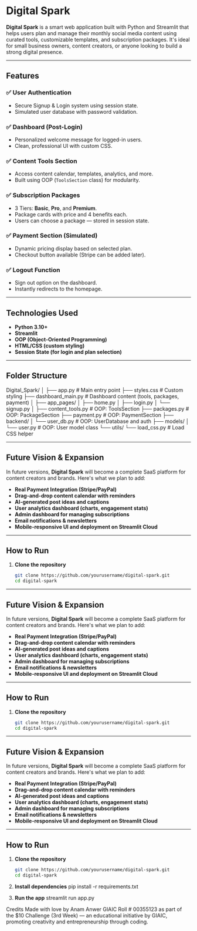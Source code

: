 # Digital Spark

**Digital Spark** is a smart web application built with Python and Streamlit that helps users plan and manage their monthly social media content using curated tools, customizable templates, and subscription packages. It's ideal for small business owners, content creators, or anyone looking to build a strong digital presence.

---

## Features

### ✅ User Authentication
- Secure Signup & Login system using session state.
- Simulated user database with password validation.

### ✅ Dashboard (Post-Login)
- Personalized welcome message for logged-in users.
- Clean, professional UI with custom CSS.

### ✅ Content Tools Section
- Access content calendar, templates, analytics, and more.
- Built using OOP (`ToolsSection` class) for modularity.

### ✅ Subscription Packages
- 3 Tiers: **Basic**, **Pro**, and **Premium**.
- Package cards with price and 4 benefits each.
- Users can choose a package — stored in session state.

### ✅ Payment Section (Simulated)
- Dynamic pricing display based on selected plan.
- Checkout button available (Stripe can be added later).

### ✅ Logout Function
- Sign out option on the dashboard.
- Instantly redirects to the homepage.

---

## Technologies Used

- **Python 3.10+**
- **Streamlit**
- **OOP (Object-Oriented Programming)**
- **HTML/CSS (custom styling)**
- **Session State (for login and plan selection)**

---

## Folder Structure

Digital_Spark/
│
├── app.py # Main entry point
├── styles.css # Custom styling
├── dashboard_main.py # Dashboard content (tools, packages, payment)
│
├── app_pages/
│ ├── home.py
│ ├── login.py
│ └── signup.py
│
├── content_tools.py # OOP: ToolsSection
├── packages.py # OOP: PackageSection
├── payment.py # OOP: PaymentSection
├── backend/
│ └── user_db.py # OOP: UserDatabase and auth
├── models/
│ └── user.py # OOP: User model class
└── utils/
└── load_css.py # Load CSS helper



---

## Future Vision & Expansion

In future versions, **Digital Spark** will become a complete SaaS platform for content creators and brands. Here's what we plan to add:

- **Real Payment Integration (Stripe/PayPal)**
- **Drag-and-drop content calendar with reminders**
- **AI-generated post ideas and captions**
- **User analytics dashboard (charts, engagement stats)**
- **Admin dashboard for managing subscriptions**
- **Email notifications & newsletters**
- **Mobile-responsive UI and deployment on Streamlit Cloud**

---

## How to Run

1. **Clone the repository**  
   ```bash
   git clone https://github.com/yourusername/digital-spark.git
   cd digital-spark


---

## Future Vision & Expansion

In future versions, **Digital Spark** will become a complete SaaS platform for content creators and brands. Here's what we plan to add:

- **Real Payment Integration (Stripe/PayPal)**
- **Drag-and-drop content calendar with reminders**
- **AI-generated post ideas and captions**
- **User analytics dashboard (charts, engagement stats)**
- **Admin dashboard for managing subscriptions**
- **Email notifications & newsletters**
- **Mobile-responsive UI and deployment on Streamlit Cloud**

---

## How to Run

1. **Clone the repository**  
   ```bash
   git clone https://github.com/yourusername/digital-spark.git
   cd digital-spark


---

## Future Vision & Expansion

In future versions, **Digital Spark** will become a complete SaaS platform for content creators and brands. Here's what we plan to add:

- **Real Payment Integration (Stripe/PayPal)**
- **Drag-and-drop content calendar with reminders**
- **AI-generated post ideas and captions**
- **User analytics dashboard (charts, engagement stats)**
- **Admin dashboard for managing subscriptions**
- **Email notifications & newsletters**
- **Mobile-responsive UI and deployment on Streamlit Cloud**

---

## How to Run

1. **Clone the repository**  
   ```bash
   git clone https://github.com/yourusername/digital-spark.git
   cd digital-spark

2. **Install dependencies** 
pip install -r requirements.txt

3. **Run the app** 
streamlit run app.py


Credits
Made with love by Anam Anwer GIAIC Roll # 00355123 as part of the $10 Challenge (3rd Week) — an educational initiative by GIAIC, promoting creativity and entrepreneurship through coding.